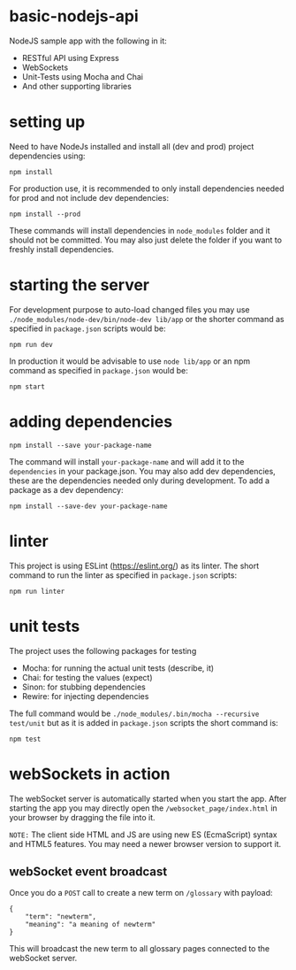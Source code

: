 # basic-nodejs-api
NodeJS sample app with the following in it:
 - RESTful API using Express
 - WebSockets
 - Unit-Tests using Mocha and Chai
 - And other supporting libraries

# setting up
Need to have NodeJs installed and install all (dev and prod) project dependencies using:

`npm install`

For production use, it is recommended to only install dependencies needed for prod and not include dev dependencies:

`npm install --prod`

These commands will install dependencies in `node_modules` folder and it should not be committed. You may also just delete the folder if you want to freshly install dependencies.

# starting the server
For development purpose to auto-load changed files you may use `./node_modules/node-dev/bin/node-dev lib/app` or the shorter command as specified in `package.json` scripts would be:

`npm run dev`

In production it would be advisable to use `node lib/app` or an npm command as specified in `package.json` would be:

`npm start`

# adding dependencies
`npm install --save your-package-name`

The command will install `your-package-name` and will add it to the `dependencies` in your package.json. You may also add dev dependencies, these are the dependencies needed only during development. To add a package as a dev dependency:

`npm install --save-dev your-package-name`

# linter
This project is using ESLint (https://eslint.org/) as its linter.
The short command to run the linter as specified in `package.json` scripts:

`npm run linter`

# unit tests
The project uses the following packages for testing
 - Mocha: for running the actual unit tests (describe, it)
 - Chai: for testing the values (expect)
 - Sinon: for stubbing dependencies
 - Rewire: for injecting dependencies

The full command would be `./node_modules/.bin/mocha --recursive test/unit` but as it is added in `package.json` scripts the short command is:

`npm test`

# webSockets in action
The webSocket server is automatically started when you start the app. After starting the app you may directly open the `/websocket_page/index.html` in your browser by dragging the file into it.

`NOTE:` The client side HTML and JS are using new ES (EcmaScript) syntax and HTML5 features. You may need a newer browser version to support it.

## webSocket event broadcast
Once you do a `POST` call to create a new term on `/glossary` with payload:
```
{
	"term": "newterm",
	"meaning": "a meaning of newterm"
}
```
This will broadcast the new term to all glossary pages connected to the webSocket server.
